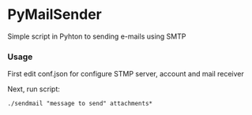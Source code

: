 PyMailSender
============

Simple script in Pyhton to sending e-mails using SMTP

### Usage 
First edit conf.json for configure STMP server, account and mail receiver

Next, run script:
``` 
./sendmail "message to send" attachments*
```

